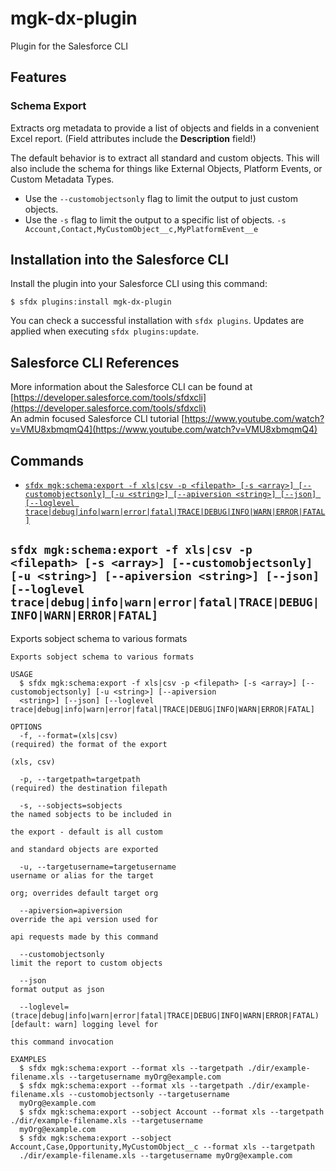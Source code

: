 # mgk-dx-plugin
Plugin for the Salesforce CLI

## Features

### Schema Export
Extracts org metadata to provide a list of objects and fields in a convenient Excel report. (Field attributes include the **Description** field!)

The default behavior is to extract all standard and custom objects.  This will also include the schema for things like External Objects, Platform Events, or Custom Metadata Types.

- Use the `--customobjectsonly` flag to limit the output to just custom objects.
- Use the `-s` flag to limit the output to a specific list of objects.  `-s Account,Contact,MyCustomObject__c,MyPlatformEvent__e`


## Installation into the Salesforce CLI

Install the plugin into your Salesforce CLI using this command:

```sh-session
$ sfdx plugins:install mgk-dx-plugin
```

You can check a successful installation with `sfdx plugins`. Updates are applied when executing `sfdx plugins:update`.

## Salesforce CLI References
More information about the Salesforce CLI can be found at [https://developer.salesforce.com/tools/sfdxcli](https://developer.salesforce.com/tools/sfdxcli)
<br>
An admin focused Salesforce CLI tutorial [https://www.youtube.com/watch?v=VMU8xbmqmQ4](https://www.youtube.com/watch?v=VMU8xbmqmQ4) 


## Commands
  <!-- commands -->
* [`sfdx mgk:schema:export -f xls|csv -p <filepath> [-s <array>] [--customobjectsonly] [-u <string>] [--apiversion <string>] [--json] [--loglevel trace|debug|info|warn|error|fatal|TRACE|DEBUG|INFO|WARN|ERROR|FATAL]`](#sfdx-mgkschemaexport--f-xlscsv--p-filepath--s-array---customobjectsonly--u-string---apiversion-string---json---loglevel-tracedebuginfowarnerrorfataltracedebuginfowarnerrorfatal)

## `sfdx mgk:schema:export -f xls|csv -p <filepath> [-s <array>] [--customobjectsonly] [-u <string>] [--apiversion <string>] [--json] [--loglevel trace|debug|info|warn|error|fatal|TRACE|DEBUG|INFO|WARN|ERROR|FATAL]`

Exports sobject schema to various formats

```
Exports sobject schema to various formats

USAGE
  $ sfdx mgk:schema:export -f xls|csv -p <filepath> [-s <array>] [--customobjectsonly] [-u <string>] [--apiversion 
  <string>] [--json] [--loglevel trace|debug|info|warn|error|fatal|TRACE|DEBUG|INFO|WARN|ERROR|FATAL]

OPTIONS
  -f, --format=(xls|csv)                                                            (required) the format of the export
                                                                                    (xls, csv)

  -p, --targetpath=targetpath                                                       (required) the destination filepath

  -s, --sobjects=sobjects                                                           the named sobjects to be included in
                                                                                    the export - default is all custom
                                                                                    and standard objects are exported

  -u, --targetusername=targetusername                                               username or alias for the target
                                                                                    org; overrides default target org

  --apiversion=apiversion                                                           override the api version used for
                                                                                    api requests made by this command

  --customobjectsonly                                                               limit the report to custom objects

  --json                                                                            format output as json

  --loglevel=(trace|debug|info|warn|error|fatal|TRACE|DEBUG|INFO|WARN|ERROR|FATAL)  [default: warn] logging level for
                                                                                    this command invocation

EXAMPLES
  $ sfdx mgk:schema:export --format xls --targetpath ./dir/example-filename.xls --targetusername myOrg@example.com 
  $ sfdx mgk:schema:export --format xls --targetpath ./dir/example-filename.xls --customobjectsonly --targetusername 
  myOrg@example.com 
  $ sfdx mgk:schema:export --sobject Account --format xls --targetpath ./dir/example-filename.xls --targetusername 
  myOrg@example.com
  $ sfdx mgk:schema:export --sobject Account,Case,Opportunity,MyCustomObject__c --format xls --targetpath 
  ./dir/example-filename.xls --targetusername myOrg@example.com
```
<!-- commandsstop -->
